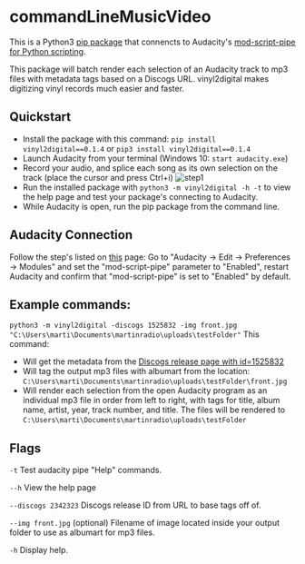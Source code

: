 # commandLineMusicVideo

This is a Python3 [pip package](https://pypi.org/project/vinyl2digital) that connencts to Audacity's [mod-script-pipe for Python scripting](https://manual.audacityteam.org/man/scripting.html).  

This package will batch render each selection of an Audacity track to mp3 files with metadata tags based on a Discogs URL. vinyl2digital makes digitizing vinyl records much easier and faster. 

## Quickstart
* Install the package with this command: ```pip install vinyl2digital==0.1.4``` or ```pip3 install vinyl2digital==0.1.4```
* Launch Audacity from your terminal (Windows 10: ```start audacity.exe```)
* Record your audio, and splice each song as its own selection on the track (place the cursor and press Ctrl+i)
![step1](https://i.imgur.com/s7ktUmZ.png)
* Run the installed package with ```python3 -m vinyl2digital -h -t``` to view the help page and test your package's connecting to Audacity.
* While Audacity is open, run the pip package from the command line.

## Audacity Connection
Follow the step's listed on [this](https://manual.audacityteam.org/man/scripting.html#Enable_mod-script-pipe) page: Go to "Audacity -> Edit -> Preferences -> Modules" and set the "mod-script-pipe" parameter to "Enabled", restart Audacity and confirm that "mod-script-pipe" is set to "Enabled" by default.

## Example commands:
```python3 -m vinyl2digital -discogs 1525832 -img front.jpg "C:\Users\marti\Documents\martinradio\uploads\testFolder"```
This command:
* Will get the metadata from the [Discogs release page with id=1525832](https://www.discogs.com/Anthony-And-The-Camp-Suspense/release/1525832) 
* Will tag the output mp3 files with albumart from the location: ```C:\Users\marti\Documents\martinradio\uploads\testFolder\front.jpg```
* Will render each selection from the open Audacity program as an individual mp3 file in order from left to right, with tags for title, album name, artist, year, track number, and title. The files will be rendered to ```C:\Users\marti\Documents\martinradio\uploads\testFolder```

## Flags

```-t``` Test audacity pipe "Help" commands.

```--h``` View the help page

```--discogs 2342323``` Discogs release ID from URL to base tags off of.

```--img front.jpg``` (optional) Filename of image located inside your output folder to use as albumart for mp3 files.

```-h``` Display help.
   
